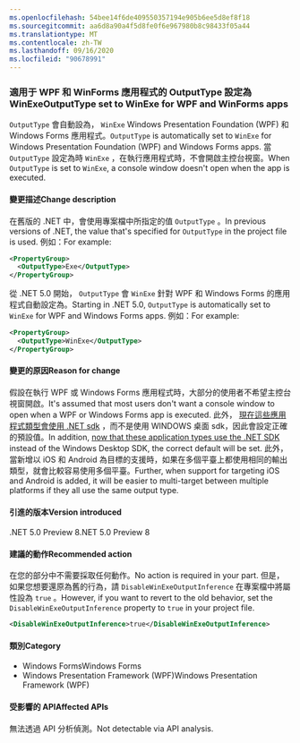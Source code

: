 ```yaml
---
ms.openlocfilehash: 54bee14f6de409550357194e905b6ee5d8ef8f18
ms.sourcegitcommit: aa6d8a90a4f5d8fe0f6e967980b8c98433f05a44
ms.translationtype: MT
ms.contentlocale: zh-TW
ms.lasthandoff: 09/16/2020
ms.locfileid: "90678991"
---
```

### <a name="outputtype-set-to-winexe-for-wpf-and-winforms-apps"></a><span data-ttu-id="390f5-101">適用于 WPF 和 WinForms 應用程式的 OutputType 設定為 WinExe</span><span class="sxs-lookup"><span data-stu-id="390f5-101">OutputType set to WinExe for WPF and WinForms apps</span></span>

<span data-ttu-id="390f5-102">`OutputType` 會自動設為， `WinExe` Windows Presentation Foundation (WPF) 和 Windows Forms 應用程式。</span><span class="sxs-lookup"><span data-stu-id="390f5-102">`OutputType` is automatically set to `WinExe` for Windows Presentation Foundation (WPF) and Windows Forms apps.</span></span> <span data-ttu-id="390f5-103">當 `OutputType` 設定為時 `WinExe` ，在執行應用程式時，不會開啟主控台視窗。</span><span class="sxs-lookup"><span data-stu-id="390f5-103">When `OutputType` is set to `WinExe`, a console window doesn't open when the app is executed.</span></span>

#### <a name="change-description"></a><span data-ttu-id="390f5-104">變更描述</span><span class="sxs-lookup"><span data-stu-id="390f5-104">Change description</span></span>

<span data-ttu-id="390f5-105">在舊版的 .NET 中，會使用專案檔中所指定的值 `OutputType` 。</span><span class="sxs-lookup"><span data-stu-id="390f5-105">In previous versions of .NET, the value that's specified for `OutputType` in the project file is used.</span></span> <span data-ttu-id="390f5-106">例如：</span><span class="sxs-lookup"><span data-stu-id="390f5-106">For example:</span></span>

```xml
<PropertyGroup>
  <OutputType>Exe</OutputType>
</PropertyGroup>
```

<span data-ttu-id="390f5-107">從 .NET 5.0 開始， `OutputType` 會 `WinExe` 針對 WPF 和 Windows Forms 的應用程式自動設定為。</span><span class="sxs-lookup"><span data-stu-id="390f5-107">Starting in .NET 5.0, `OutputType` is automatically set to `WinExe` for WPF and Windows Forms apps.</span></span> <span data-ttu-id="390f5-108">例如：</span><span class="sxs-lookup"><span data-stu-id="390f5-108">For example:</span></span>

```xml
<PropertyGroup>
  <OutputType>WinExe</OutputType>
</PropertyGroup>
```

#### <a name="reason-for-change"></a><span data-ttu-id="390f5-109">變更的原因</span><span class="sxs-lookup"><span data-stu-id="390f5-109">Reason for change</span></span>

<span data-ttu-id="390f5-110">假設在執行 WPF 或 Windows Forms 應用程式時，大部分的使用者不希望主控台視窗開啟。</span><span class="sxs-lookup"><span data-stu-id="390f5-110">It's assumed that most users don't want a console window to open when a WPF or Windows Forms app is executed.</span></span> <span data-ttu-id="390f5-111">此外， [現在這些應用程式類型會使用 .NET sdk](../../../../docs/core/compatibility/wpf.md#winforms-and-wpf-apps-use-microsoftnetsdk) ，而不是使用 WINDOWS 桌面 sdk，因此會設定正確的預設值。</span><span class="sxs-lookup"><span data-stu-id="390f5-111">In addition, [now that these application types use the .NET SDK](../../../../docs/core/compatibility/wpf.md#winforms-and-wpf-apps-use-microsoftnetsdk) instead of the Windows Desktop SDK, the correct default will be set.</span></span> <span data-ttu-id="390f5-112">此外，當新增以 iOS 和 Android 為目標的支援時，如果在多個平臺上都使用相同的輸出類型，就會比較容易使用多個平臺。</span><span class="sxs-lookup"><span data-stu-id="390f5-112">Further, when support for targeting iOS and Android is added, it will be easier to multi-target between multiple platforms if they all use the same output type.</span></span>

#### <a name="version-introduced"></a><span data-ttu-id="390f5-113">引進的版本</span><span class="sxs-lookup"><span data-stu-id="390f5-113">Version introduced</span></span>

<span data-ttu-id="390f5-114">.NET 5.0 Preview 8</span><span class="sxs-lookup"><span data-stu-id="390f5-114">.NET 5.0 Preview 8</span></span>

#### <a name="recommended-action"></a><span data-ttu-id="390f5-115">建議的動作</span><span class="sxs-lookup"><span data-stu-id="390f5-115">Recommended action</span></span>

<span data-ttu-id="390f5-116">在您的部分中不需要採取任何動作。</span><span class="sxs-lookup"><span data-stu-id="390f5-116">No action is required in your part.</span></span> <span data-ttu-id="390f5-117">但是，如果您想要還原為舊的行為，請 `DisableWinExeOutputInference` 在專案檔中將屬性設為 `true` 。</span><span class="sxs-lookup"><span data-stu-id="390f5-117">However, if you want to revert to the old behavior, set the `DisableWinExeOutputInference` property to `true` in your project file.</span></span>

```xml
<DisableWinExeOutputInference>true</DisableWinExeOutputInference>
```

#### <a name="category"></a><span data-ttu-id="390f5-118">類別</span><span class="sxs-lookup"><span data-stu-id="390f5-118">Category</span></span>

- <span data-ttu-id="390f5-119">Windows Forms</span><span class="sxs-lookup"><span data-stu-id="390f5-119">Windows Forms</span></span>
- <span data-ttu-id="390f5-120">Windows Presentation Framework (WPF)</span><span class="sxs-lookup"><span data-stu-id="390f5-120">Windows Presentation Framework (WPF)</span></span>

#### <a name="affected-apis"></a><span data-ttu-id="390f5-121">受影響的 API</span><span class="sxs-lookup"><span data-stu-id="390f5-121">Affected APIs</span></span>

<span data-ttu-id="390f5-122">無法透過 API 分析偵測。</span><span class="sxs-lookup"><span data-stu-id="390f5-122">Not detectable via API analysis.</span></span>

<!-- 

#### Affected APIs

Not detectable via API analysis.

-->
